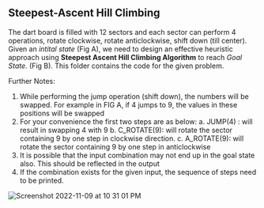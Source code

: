 ## Steepest-Ascent Hill Climbing
The dart board is filled with 12 sectors and each sector can perform 4 operations, rotate clockwise, rotate anticlockwise, shift down (till center). Given an *intital state* (Fig A), we need to design an effective heuristic approach using **Steepest Ascent Hill Climbing Algorithm** to reach *Goal State*.  (Fig B).  This folder contains the code for the given problem.

Further Notes:
1. While performing the jump operation (shift down), the numbers will be swapped. For example
in FIG A, if 4 jumps to 9, the values in these positions will be swapped
2. For your convenience the first two steps are as below:
a. JUMP(4) : will result in swapping 4 with 9
b. C_ROTATE(9): will rotate the sector containing 9 by one step in clockwise direction.
c. A_ROTATE(9): will rotate the sector containing 9 by one step in anticlockwise
3. It is possible that the input combination may not end up in the goal state also. This should be reflected in the output
4. If the combination exists for the given input, the sequence of steps need to be printed.



![Screenshot 2022-11-09 at 10 31 01 PM](https://user-images.githubusercontent.com/68343079/200857887-ca6b6823-c3aa-4653-98e6-ab4dabf33b1d.png)

